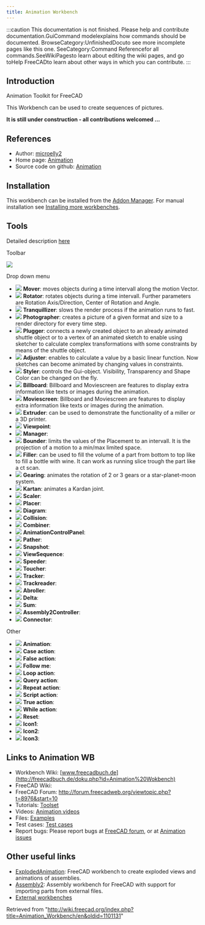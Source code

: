 ```yaml
---
title: Animation Workbench
---
```


:::caution
This documentation is not finished. Please help and contribute documentation.GuiCommand modelexplains how commands should be documented. BrowseCategory:UnfinishedDocuto see more incomplete pages like this one. SeeCategory:Command Referencefor all commands.SeeWikiPagesto learn about editing the wiki pages, and go toHelp FreeCADto learn about other ways in which you can contribute.
:::

## Introduction

Animation Toolkit for FreeCAD

This Workbench can be used to create sequences of pictures.

**It is still under construction - all contributions welcomed ...**

## References

- Author: [microelly2](https://github.com/microelly2)
- Home page: [Animation](https://github.com/microelly2/Animation)
- Source code on github: [Animation](https://github.com/microelly2/Animation)

## Installation

This workbench can be installed from the [Addon Manager](/Std_AddonMgr "Std AddonMgr"). For manual installation see [Installing more workbenches](/Installing_more_workbenches "Installing more workbenches").

## Tools

Detailed description [here](http://freecadbuch.de/doku.php?id=Animation%20Wokbench#the_toolset)

Toolbar

![](/src/assets/images/Animation-menu-orizz.png)

Drop down menu

- ![](/src/assets/images/Animation_Mover.png) **Mover**: moves objects during a time intervall along the motion Vector.
- ![](/src/assets/images/Animation_Rotator.png) **Rotator**: rotates objects during a time intervall. Further parameters are Rotation Axis/Direction, Center of Rotation and Angle.
- ![](/src/assets/images/Animation_Tranquillizer.png) **Tranquillizer**: slows the render process if the animation runs to fast.
- ![](/src/assets/images/Animation_Photographer.png) **Photographer**: creates a picture of a given format and size to a render directory for every time step.
- ![](/src/assets/images/Animation_Plugger.png) **Plugger**: connects a newly created object to an already animated shuttle object or to a vertex of an animated sketch to enable using sketcher to calculate complex transformations with some constraints by means of the shuttle object.
- ![](/src/assets/images/Animation_Adjuster.png) **Adjuster**: enables to calculate a value by a basic linear function. Now sketches can become animated by changing values in constraints.
- ![](/src/assets/images/Animation_Styler.png) **Styler**: controls the Gui-object. Visibility, Transparency and Shape Color can be changed on the fly.
- ![](/src/assets/images/Animation_Billboard.png) **Billboard**: Billboard and Moviescreen are features to display extra information like texts or images during the animation.
- ![](/src/assets/images/Animation_Moviescreen.png) **Moviescreen**: Billboard and Moviescreen are features to display extra information like texts or images during the animation.
- ![](/src/assets/images/Animation_Extruder.png) **Extruder**: can be used to demonstrate the functionality of a miller or a 3D printer.
- ![](/src/assets/images/Animation_Viewpoint.png) **Viewpoint**:
- ![](/src/assets/images/Animation_Manager.png) **Manager**:
- ![](/src/assets/images/Animation_Bounder.png) **Bounder**: limits the values of the Placement to an intervall. It is the projection of a motion to a min/max limited space.
- ![](/src/assets/images/Animation_Filler.png) **Filler**: can be used to fill the volume of a part from bottom to top like to fill a bottle with wine. It can work as running slice trough the part like a ct scan.
- ![](/src/assets/images/Animation_Gearing.png) **Gearing**: animates the rotation of 2 or 3 gears or a star-planet-moon system.
- ![](/src/assets/images/Animation_Kartan.png) **Kartan**: animates a Kardan joint.
- ![](/src/assets/images/Animation_Scaler.png) **Scaler**:
- ![](/src/assets/images/Animation_Placer.png) **Placer**:
- ![](/src/assets/images/Animation_Diagram.png) **Diagram**:
- ![](/src/assets/images/Animation_Collision.png) **Collision**:
- ![](/src/assets/images/Animation_Combiner.png) **Combiner**:
- ![](/src/assets/images/Animation_AnimationControlPanel.png) **AnimationControlPanel**:
- ![](/src/assets/images/Animation_Pather.png) **Pather**:
- ![](/src/assets/images/Animation_Snapshot.png) **Snapshot**:
- ![](/src/assets/images/Animation_ViewSequence.png) **ViewSequence**:
- ![](/src/assets/images/Animation_Speeder.png) **Speeder**:
- ![](/src/assets/images/Animation_Toucher.png) **Toucher**:
- ![](/src/assets/images/Animation_Tracker.png) **Tracker**:
- ![](/src/assets/images/Animation_Trackreader.png) **Trackreader**:
- ![](/src/assets/images/Animation_Abroller.png) **Abroller**:
- ![](/src/assets/images/Animation_Delta.png) **Delta**:
- ![](/src/assets/images/Animation_Sum.png) **Sum**:
- ![](/src/assets/images/Animation_Assembly2Controller.png) **Assembly2Controller**:
- ![](/src/assets/images/Animation_Connector.png) **Connector**:

Other

- ![](/src/assets/images/Animation_Animation.png) **Animation**:
- ![](/src/assets/images/Animation_CaseAction.png) **Case action**:
- ![](/src/assets/images/Animation_FalseAction.png) **False action**:
- ![](/src/assets/images/Animation_FollowMe.png) **Follow me**:
- ![](/src/assets/images/Animation_LoopAction.png) **Loop action**:
- ![](/src/assets/images/Animation_QueryAction.png) **Query action**:
- ![](/src/assets/images/Animation_RepeatAction.png) **Repeat action**:
- ![](/src/assets/images/Animation_ScriptAction.png) **Script action**:
- ![](/src/assets/images/Animation_TrueAction.png) **True action**:
- ![](/src/assets/images/Animation_WhileAction.png) **While action**:
- ![](/src/assets/images/Animation_Reset.png) **Reset**:
- ![](/src/assets/images/Animation_Icon1.png) **Icon1**:
- ![](/src/assets/images/Animation_Icon2.png) **Icon2**:
- ![](/src/assets/images/Animation_Icon3.png) **Icon3**:

## Links to Animation WB

- Workbench Wiki: [www.freecadbuch.de](http://freecadbuch.de/doku.php?id=Animation%20Wokbench)
- FreeCAD Wiki:
- FreeCAD Forum: <http://forum.freecadweb.org/viewtopic.php?t=8976&start=10>
- Tutorials: [Toolset](http://freecadbuch.de/doku.php?id=Animation%20Wokbench#abroller)
- Videos: [Animation videos](http://freecadbuch.de/doku.php?id=animation:videos)
- Files: [Examples](https://github.com/microelly2/Animation-WB-Examples)
- Test cases: [Test cases](https://github.com/microelly2/Animation/tree/master/testcases)
- Report bugs: Please report bugs at [FreeCAD forum](http://forum.freecadweb.org/index.php), or at [Animation issues](https://github.com/microelly2/Animation/issues)

## Other useful links

- [ExplodedAnimation](http://www.freecadweb.org/wiki/index.php?title=Sandbox:ExplodedAnimation): FreeCAD workbench to create exploded views and animations of assemblies.
- [Assembly2](http://www.freecadweb.org/wiki/index.php?title=Sandbox:Assembly2): Assembly workbench for FreeCAD with support for importing parts from external files.
- [External workbenches](/External_workbenches "External workbenches")

Retrieved from "<http://wiki.freecad.org/index.php?title=Animation_Workbench/en&oldid=1101131>"
